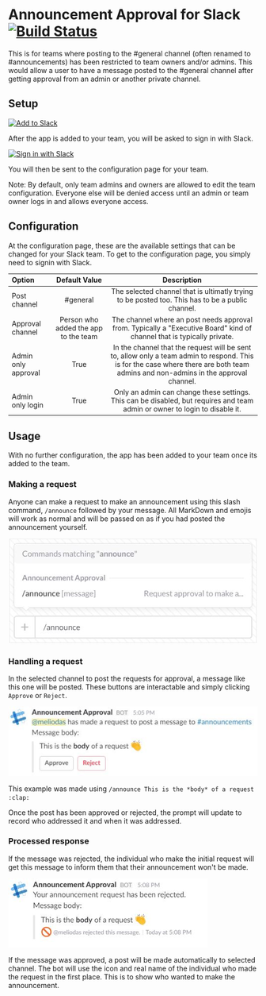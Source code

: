 # Announcement Approval for Slack [![Build Status](https://travis-ci.org/raveious/slack-announcement-approval.svg?branch=master)](https://travis-ci.org/raveious/slack-announcement-approval)

This is for teams where posting to the #general channel (often renamed to #announcements) has been restricted to team owners and/or admins. This would allow a user to have a message posted to the #general channel after getting approval from an admin or another private channel.

## Setup

<a href="https://slack.com/oauth/authorize?scope=commands&client_id=19225015925.110455013810&state=appAdded"><img alt="Add to Slack" height="40" width="139" src="https://platform.slack-edge.com/img/add_to_slack.png" srcset="https://platform.slack-edge.com/img/add_to_slack.png 1x, https://platform.slack-edge.com/img/add_to_slack@2x.png 2x" /></a>

After the app is added to your team, you will be asked to sign in with Slack.

<a href="https://slack.com/oauth/authorize?scope=identity.basic&client_id=19225015925.110455013810&state=resumeSignIn"><img alt="Sign in with Slack" height="40" width="172" src="https://platform.slack-edge.com/img/sign_in_with_slack.png" srcset="https://platform.slack-edge.com/img/sign_in_with_slack.png 1x, https://platform.slack-edge.com/img/sign_in_with_slack@2x.png 2x" /></a>

You will then be sent to the configuration page for your team.

Note: By default, only team admins and owners are allowed to edit the team configuration. Everyone else will be denied access until an admin or team owner logs in and allows everyone access.

## Configuration

At the configuration page, these are the available settings that can be changed for your Slack team. To get to the configuration page, you simply need to signin with Slack.

Option | Default Value | Description
:---|:---:|:---:
Post channel | #general | The selected channel that is ultimatly trying to be posted too. This has to be a public channel.
Approval channel | Person who added the app to the team | The channel where an post needs approval from. Typically a "Executive Board" kind of channel that is typically private.
Admin only approval | True | In the channel that the request will be sent to, allow only a team admin to respond. This is for the case where there are both team admins and non-admins in the approval channel.
Admin only login | True | Only an admin can change these settings. This can be disabled, but requires and team admin or owner to login to disable it.

## Usage

With no further configuration, the app has been added to your team once its added to the team.

### Making a request

Anyone can make a request to make an announcement using this slash command, `/announce` followed by your message. All MarkDown and emojis will work as normal and will be passed on as if you had posted the announcement yourself.

![Slash command definition](website/static/slash_command.jpg)

### Handling a request

In the selected channel to post the requests for approval, a message like this one will be posted. These buttons are interactable and simply clicking `Approve` or `Reject`.

![Button prompt](website/static/button_prompt.jpg)

This example was made using `/announce This is the *body* of a request :clap:`

Once the post has been approved or rejected, the prompt will update to record who addressed it and when it was addressed.

### Processed response

If the message was rejected, the individual who make the initial request will get this message to inform them that their announcement won't be made.

![Rejected](website/static/rejected.jpg)

If the message was approved, a post will be made automatically to selected channel. The bot will use the icon and real name of the individual who made the request in the first place. This is to show who wanted to make the announcement.

